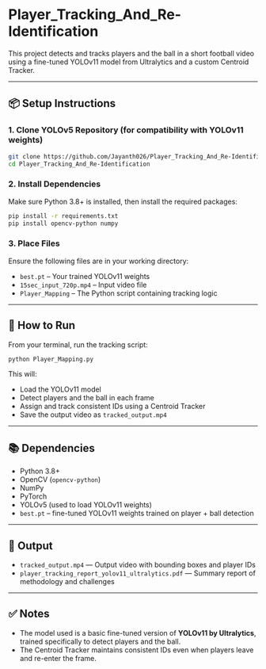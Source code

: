 # Player_Tracking_And_Re-Identification
This project detects and tracks players and the ball in a short football video using a fine-tuned YOLOv11 model from Ultralytics and a custom Centroid Tracker.

---

## 📦 Setup Instructions

### 1. Clone YOLOv5 Repository (for compatibility with YOLOv11 weights)

```bash
git clone https://github.com/Jayanth026/Player_Tracking_And_Re-Identification.git
cd Player_Tracking_And_Re-Identification
```

### 2. Install Dependencies

Make sure Python 3.8+ is installed, then install the required packages:

```bash
pip install -r requirements.txt
pip install opencv-python numpy
```

### 3. Place Files

Ensure the following files are in your working directory:

- `best.pt` – Your trained YOLOv11 weights
- `15sec_input_720p.mp4` – Input video file
- `Player_Mapping` – The Python script containing tracking logic
---

## 🚀 How to Run

From your terminal, run the tracking script:

```bash
python Player_Mapping.py
```

This will:

- Load the YOLOv11 model
- Detect players and the ball in each frame
- Assign and track consistent IDs using a Centroid Tracker
- Save the output video as `tracked_output.mp4`

---

## 📚 Dependencies

- Python 3.8+
- OpenCV (`opencv-python`)
- NumPy
- PyTorch
- YOLOv5 (used to load YOLOv11 weights)
- `best.pt` – fine-tuned YOLOv11 weights trained on player + ball detection

---

## 📂 Output

- `tracked_output.mp4` — Output video with bounding boxes and player IDs
- `player_tracking_report_yolov11_ultralytics.pdf` — Summary report of methodology and challenges

---

## ✅ Notes

- The model used is a basic fine-tuned version of **YOLOv11 by Ultralytics**, trained specifically to detect players and the ball.
- The Centroid Tracker maintains consistent IDs even when players leave and re-enter the frame.
